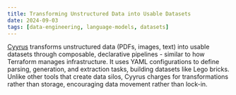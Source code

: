 ```yaml
---
title: Transforming Unstructured Data into Usable Datasets
date: 2024-09-03
tags: [data-engineering, language-models, datasets]
---
```


[Cyyrus](https://github.com/wizenheimer/cyyrus) transforms unstructured data (PDFs, images, text) into usable datasets through composable, declarative pipelines - similar to how Terraform manages infrastructure. It uses YAML configurations to define parsing, generation, and extraction tasks, building datasets like Lego bricks. Unlike other tools that create data silos, Cyyrus charges for transformations rather than storage, encouraging data movement rather than lock-in.